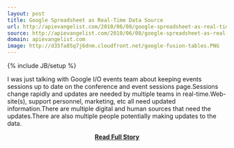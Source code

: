 ```yaml
---
layout: post
title: Google Spreadsheet as Real-Time Data Source
url: http://apievangelist.com/2010/06/08/google-spreadsheet-as-real-time-data-source/
source: http://apievangelist.com/2010/06/08/google-spreadsheet-as-real-time-data-source/
domain: apievangelist.com
image: http://d35fa85q7j6dnm.cloudfront.net/google-fusion-tables.PNG
---
```

{% include JB/setup %}<p>I was just talking with Google I/O events team about keeping events sessions up to date on the conference and event sessions page.Sessions change rapidly and updates are needed by multiple teams in real-time.Web-site(s), support personnel, marketing, etc all need updated information.There are multiple digital and human sources that need the updates.There are also multiple people potentially making updates to the data.</p>
<center><p><a href="http://apievangelist.com/2010/06/08/google-spreadsheet-as-real-time-data-source/" style='padding:25px; font-sze:18px; font-weight: bold;'>Read Full Story</a></p></center>
